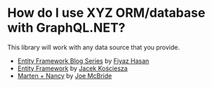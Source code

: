 # How do I use XYZ ORM/database with GraphQL.NET?

This library will work with any data source that you provide.

* [Entity Framework Blog Series](http://fiyazhasan.me/tag/graphql-dotnet/) by [Fiyaz Hasan](https://twitter.com/FiyazBinHasan)
* [Entity Framework](https://github.com/JacekKosciesza/StarWars) by [Jacek Kościesza](https://github.com/JacekKosciesza)
* [Marten + Nancy](https://github.com/joemcbride/marten/blob/graphql2/src/DinnerParty/Modules/GraphQLModule.cs) by [Joe McBride](https://github.com/joemcbride)
